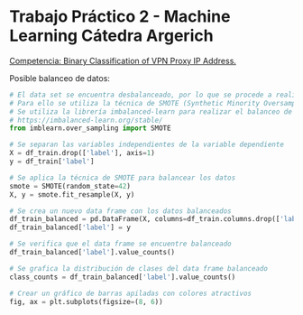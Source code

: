 # Trabajo Práctico 2 - Machine Learning Cátedra Argerich

[Competencia: Binary Classification of VPN Proxy IP Address.](https://www.kaggle.com/competitions/vpn-classification/overview)


Posible balanceo de datos:

```python
# El data set se encuentra desbalanceado, por lo que se procede a realizar un balanceo de los datos.
# Para ello se utiliza la técnica de SMOTE (Synthetic Minority Oversampling Technique).
# Se utiliza la librería imbalanced-learn para realizar el balanceo de los datos.
# https://imbalanced-learn.org/stable/
from imblearn.over_sampling import SMOTE

# Se separan las variables independientes de la variable dependiente
X = df_train.drop(['label'], axis=1)
y = df_train['label']

# Se aplica la técnica de SMOTE para balancear los datos
smote = SMOTE(random_state=42)
X, y = smote.fit_resample(X, y)

# Se crea un nuevo data frame con los datos balanceados
df_train_balanced = pd.DataFrame(X, columns=df_train.columns.drop(['label']))
df_train_balanced['label'] = y

# Se verifica que el data frame se encuentre balanceado
df_train_balanced['label'].value_counts()

# Se grafica la distribución de clases del data frame balanceado
class_counts = df_train_balanced['label'].value_counts()

# Crear un gráfico de barras apiladas con colores atractivos
fig, ax = plt.subplots(figsize=(8, 6))
```